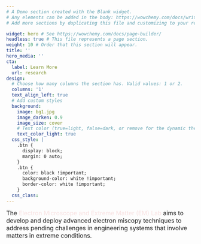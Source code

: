 ```yaml
---
# A Demo section created with the Blank widget.
# Any elements can be added in the body: https://wowchemy.com/docs/writing-markdown-latex/
# Add more sections by duplicating this file and customizing to your requirements.

widget: hero # See https://wowchemy.com/docs/page-builder/
headless: true # This file represents a page section.
weight: 10 # Order that this section will appear.
title: ''
hero_media: ''
cta:
  label: Learn More
  url: research
design:
  # Choose how many columns the section has. Valid values: 1 or 2.
  columns: '1'
  text_align_left: true
  # Add custom styles
  background:
    image: bg1.jpg
    image_darken: 0.9
    image_size: cover
    # Text color (true=light, false=dark, or remove for the dynamic theme color).
    text_color_light: true
  css_style: |
    .btn {
      display: block;
      margin: 0 auto;
    }
    .btn {
      color: black !important;
      background-color: white !important;
      border-color: white !important;
    }
  css_class:
---
```

<div style="margin: 0 auto;">
<span style="font-size:1rem;">The <span style="color: #F8E0E0;">Electron Microscope and Extreme Matter (EM) Lab</span> aims to develop and deploy advanced electron miscopy techniques to address pending challenges in engineering systems that involve matters in extreme conditions.</span>
</div>
<div style="height:20px;"></div>
